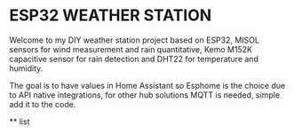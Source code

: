 # **ESP32 WEATHER STATION**

Welcome to my DIY weather station project based on ESP32, MISOL sensors for wind measurement and rain quantitative, Kemo M152K capacitive sensor for rain detection and DHT22 for temperature and humidity.

The goal is to have values in Home Assistant so Esphome is the choice due to API native integrations, for other hub solutions MQTT is needed, simple add it to the code.

** list 
